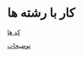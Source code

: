 # کار با رشته ها

[کد ها](https://github.com/mhrimaz/string-demo/blob/master/string.ipynb)


[توضیحات](https://github.com/mhrimaz/string-demo/raw/master/Java-String.pdf)



